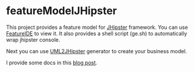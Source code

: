 # featureModelJHipster

This project provides a feature model for [JHipster](http://jhipster.github.io/) framework. You can use [FeatureIDE](http://wwwiti.cs.uni-magdeburg.de/iti_db/research/featureide/) to view it. It also provides a shell script (ge.sh) to automatically wrap jhipster console. 

Next you can use [UML2JHipster](https://github.com/barais/genmymodeljhipstergenerator) generator to create your business model. 

I provide some docs in this [blog post](http://olivier.barais.fr/blog/posts/2015.03.20/jhipser_for_teaching_SE.html). 
